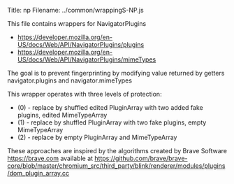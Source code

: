 Title: np
Filename: ../common/wrappingS-NP.js

This file contains wrappers for NavigatorPlugins

* https://developer.mozilla.org/en-US/docs/Web/API/NavigatorPlugins/plugins
* https://developer.mozilla.org/en-US/docs/Web/API/NavigatorPlugins/mimeTypes

The goal is to prevent fingerprinting by modifying value returned by getters navigator.plugins and navigator.mimeTypes

This wrapper operates with three levels of protection:

*	(0) - replace by shuffled edited PluginArray with two added fake plugins, edited MimeTypeArray
*	(1) - replace by shuffled PluginArray with two fake plugins, empty MimeTypeArray
*	(2) - replace by empty PluginArray and MimeTypeArray

These approaches are inspired by the algorithms created by Brave Software <https://brave.com>
available at https://github.com/brave/brave-core/blob/master/chromium_src/third_party/blink/renderer/modules/plugins/dom_plugin_array.cc
